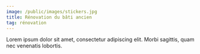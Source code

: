 ```yaml
---
image: /public/images/stickers.jpg
title: Rénovation du bâti ancien
tag: rénovation
---
```


Lorem ipsum dolor sit amet, consectetur adipiscing elit. Morbi sagittis, quam nec venenatis lobortis.
